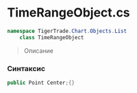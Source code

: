 
# TimeRangeObject.cs
```csharp
namespace TigerTrade.Chart.Objects.List  
    class TimeRangeObject
```

> Описание

### Синтаксис
```csharp
public Point Center;{}
```

